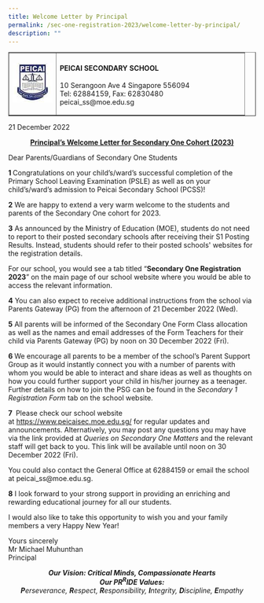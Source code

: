 ```yaml
---
title: Welcome Letter by Principal
permalink: /sec-one-registration-2023/welcome-letter-by-principal/
description: ""
---
```

<table style="border-collapse: collapse; width: 100%;" border="1">
<tbody>
<tr>
<td style="width: 20%;"><img src="/images/Favicon.jpg"></td>
<td style="width: 80%;">
<h4><strong>PEICAI SECONDARY SCHOOL</strong></h4>
<p>10 Serangoon Ave 4 Singapore 556094<br />Tel: 62884159, Fax: 62830480<br /></span>peicai_ss@moe.edu.sg</p>
</td>
</tr>
</tbody>
</table>
<p>21 December 2022</p>
<p style="text-align: center;"><strong><u>Principal&rsquo;s Welcome Letter for Secondary One Cohort (2023)</u></strong></p>
<p>Dear Parents/Guardians of Secondary One Students</p>
<p><strong>1 </strong>Congratulations on your child&rsquo;s/ward&rsquo;s successful completion of the Primary School Leaving Examination (PSLE) as well as on your child&rsquo;s/ward&rsquo;s admission to Peicai Secondary School (PCSS)!</p>
<p><strong>2</strong> We are happy to extend a very warm welcome to the students and parents of the Secondary One cohort for 2023.</p>
<p><strong>3</strong> As announced by the Ministry of Education (MOE), students do not need to report to their posted secondary schools after receiving their S1 Posting Results. Instead, students should refer to their posted schools' websites for the registration details.</p>
<p>For our school, you would see a tab titled &ldquo;<strong>Secondary One Registration 2023</strong>&rdquo; on the main page of our school website where you would be able to access the relevant information.</p>
<p><strong>4</strong> You can also expect to receive additional instructions from the school via Parents Gateway (PG) from the afternoon of 21 December 2022 (Wed).</p>
<p><strong>5</strong> All parents will be informed of the Secondary One Form Class allocation as well as the names and email addresses of the Form Teachers for their child via Parents Gateway (PG) by noon on 30 December 2022 (Fri).</p>
<p><strong>6 </strong>We encourage all parents to be a member of the school&rsquo;s Parent Support Group as it would instantly connect you with a number of parents with whom you would be able to interact and share ideas as well as thoughts on how you could further support your child in his/her journey as a teenager. Further details on how to join the PSG can be found in the&nbsp;<em>Secondary 1 Registration Form</em>&nbsp;tab on the school website.</p>
<p><strong>7&nbsp;</strong> Please check our school website at&nbsp;<a href="https://www.peicaisec.moe.edu.sg/">https://www.peicaisec.moe.edu.sg/</a>&nbsp;for regular updates and announcements. Alternatively, you may post any questions you may have via the link provided at&nbsp;<em>Queries on Secondary One Matters</em>&nbsp;and the relevant staff will get back to you. This link will be available until noon on 30 December 2022 (Fri).</p>
<p>You could also contact the General Office at&nbsp;62884159 or email the school at peicai_ss@moe.edu.sg.</p>
<p><strong>8</strong> I look forward to your strong support in providing an enriching and rewarding educational journey for all our students.</p>
<p>I would also like to take this opportunity to wish you and your family members a very Happy New Year!</p>
<p>Yours sincerely<br />Mr Michael Muhunthan<br />Principal</p>
<p style="text-align: center;"><strong><em>Our Vision:&nbsp;</em></strong><strong><em>Critical Minds, Compassionate Hearts</em></strong><br><strong><em>Our PR<sup>R</sup>IDE Values: P</em></strong><em>erseverance,&nbsp;<strong>R</strong>espect,&nbsp;<strong>R</strong>esponsibility,&nbsp;<strong>I</strong>ntegrity,&nbsp;<strong>D</strong>iscipline,&nbsp;<strong>E</strong>mpathy</em></p>
